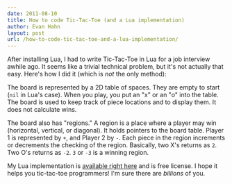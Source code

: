 ```yaml
---
date: 2011-08-10
title: How to code Tic-Tac-Toe (and a Lua implementation)
author: Evan Hahn
layout: post
url: /how-to-code-tic-tac-toe-and-a-lua-implementation/
---
```


After installing Lua, I had to write Tic-Tac-Toe in Lua for a job interview awhile ago. It seems like a trivial technical problem, but it's not actually that easy. Here's how I did it (which is _not_ the only method):

The board is represented by a 2D table of spaces. They are empty to start (`nil` in Lua's case). When you play, you put an "x" or an "o" into the table. The board is used to keep track of piece locations and to display them. It does not calculate wins.

The board also has "regions." A region is a place where a player may win (horizontal, vertical, or diagonal). It holds pointers to the board table. Player 1 is represented by `+`, and Player 2 by `-`. Each piece in the region increments or decrements the checking of the region. Basically, two X's returns as `2`. Two O's returns as `-2`. `3` or `-3` is a winning region.

My Lua implementation is [available right here](https://gist.github.com/1135851) and is free license. I hope it helps you tic-tac-toe programmers! I'm sure there are _billions_ of you.
